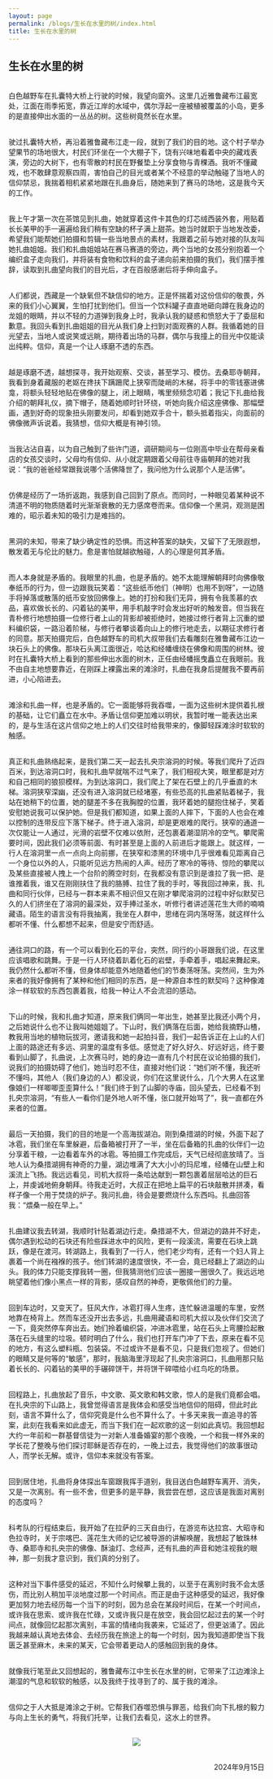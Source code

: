 ```yaml
---
layout: page
permalink: /blogs/生长在水里的树/index.html
title: 生长在水里的树
---
```


## 生长在水里的树

<br>白色越野车在扎囊特大桥上行驶的时候，我望向窗外。这里几近雅鲁藏布江最宽处，江面在雨季拓宽，靠近江岸的水域中，偶尔浮起一座被植被覆盖的小岛，更多的是直接伸出水面的一丛丛的树。这些树竟然长在水里。

<br>驶过扎囊特大桥，再沿着雅鲁藏布江走一段，就到了我们的目的地。这个村子举办望果节的场地很大，村民们环坐在一个大棚子下，饶有兴味地看着中央的藏戏表演，旁边的大树下，也有零散的村民在野餐垫上分享食物与青稞酒。我听不懂藏戏，也不敢肆意观察四周，害怕自己的目光或者某个不经意的举动触碰了当地人的信仰禁忌，我揣着相机紧紧地跟在扎曲身后，随她来到了赛马的场地，这是我今天的工作。

<br>我上午才第一次在茶馆见到扎曲，她就穿着这件卡其色的灯芯绒西装外套，用贴着长长美甲的手一遍遍给我们稍有空缺的杯子满上甜茶。她当时就职于当地发改委，希望我们能帮她们拍摄和剪辑一些当地景点的素材，我跟着之前与她对接的队友叫她扎曲姐姐。我们和扎曲姐姐站在赛马赛道的旁边，两个当地的女孩分别抱着一个编织盒子走向我们，并将装有食物和饮料的盒子递向前来拍摄的我们，我们摆手推辞，读取到扎曲望向我们的目光后，才在百般感谢后将手伸向盒子。

<br>人们都说，西藏是一个缺氧但不缺信仰的地方。正是怀揣着对这份信仰的敬畏，外来的我们小心翼翼，生怕打扰到他们。但当一个饮料罐子直直地砸向蹲在我身边的龙姐的眼睛，并以不轻的力道弹到我身上时，我承认我的疑惑和愤怒大于了委屈和歉意。我回头看到扎曲姐姐的目光从我们身上扫到对面观赛的人群。我循着她的目光望去，当地人或说笑或远眺，期待着出场的马群，偶尔与我撞上的目光中仅能读出纯粹。信仰，真是一个让人琢磨不透的东西。

<br>越是琢磨不透，越想探寻，我开始观察、交谈，甚至学习、模仿。去桑耶寺朝拜，我看到身着藏服的老妪在搀扶下蹒跚爬上狭窄而陡峭的木梯，将手中的零钱塞进佛龛，将额头轻轻地贴在佛像的腿上，闭上眼睛，嘴里频频念叨着；我记下扎曲给我介绍的朝拜礼仪，摘下帽子，随着她顺时针环绕，听她向我介绍这座佛像、那幅壁画，遇到好奇的现象扭头刚要发问，却看到她双手合十，额头抵着指尖，向面前的佛像微声诉说着。我猜想，信仰大概是有神引领。

<br>当我沾沾自喜，以为自己触到了些许门道，调研期间与一位刚高中毕业在帮母亲看店的女孩交谈时，父母均有信仰、从小就定期跟着父母前往寺庙朝拜的她对我说：“我的爸爸经常跟我说哪个活佛降世了，我问他为什么说那个人是活佛”。   

<br>仿佛是经历了一场折返跑，我感到自己回到了原点。而同时，一种眼见着某种说不清道不明的物质随着时光渐渐衰散的无力感席卷而来。信仰像一个黑洞，观测是困难的，昭示着未知的吸引力是难挡的。

<br>黑洞的未知，带来了缺少确定性的恐惧。而这种答案的缺失，又留下了无限遐想，散发着无与伦比的魅力。愈是害怕就越欲触碰，人的心理是何其矛盾。

<br>而人本身就是矛盾的。我眼里的扎曲，也是矛盾的。她不太能理解朝拜时向佛像敬奉纸币的行为，但一边跟我玩笑着：“这些纸币他们（神明）也用不到呀”，一边随手将掉落或散落的纸币安放回佛像上。她的打扮和我们无异，拥有令我羡慕的衣品，喜欢做长长的、闪着钻的美甲，用手机敲字时会发出好听的触发音。但当我在青朴修行地想拍摄一位修行者上山的背影却被拒绝时，她接过修行者背上沉重的塑料编织袋，一路沿着阶梯，与修行者攀谈着向山上的修行地走去，以期征求修行者的同意。那天拍摄完后，白色越野车的司机大叔带我们去看雕刻在雅鲁藏布江边一块石头上的佛像。那块石头离江面很近，哈达和经幡缠绕在佛像和周围的树林。彼时在扎囊特大桥上看到的那些伸出水面的树木，正任由经幡摇曳矗立在我眼前。我不由自主地想要靠近，在刚踩上裸露出来的滩涂时，扎曲在我身后提醒我不要再前进，小心陷进去。

<br>滩涂和扎曲一样，也是矛盾的。它一面能够将我吞噬，一面为这些树木提供着扎根的基础，让它们矗立在水中。矛盾让信仰更加难以明状，我暂时唯一能表达出来的，是与生活在这片信仰之地上的人们交往时给我带来的，像脚轻踩滩涂时软软的触感。

<br>真正和扎曲熟络起来，是我们第二天一起去扎央宗溶洞的时候。等我们爬升了近四百米，到达溶洞口时，我和扎曲早就喘不过气来了，我们相视大笑，眼里都是对方和自己相同的狼狈模样。为到达溶洞口，我们爬上了架在石壁上的几乎垂直的木梯。溶洞狭窄深幽，还没有进入溶洞就已经堵塞，有些恐高的扎曲紧贴着梯子，我站在她稍下的位置，她的腿差不多在我胸膛的位置，我环着她的腿抱住梯子，笑着安慰她说我可以保护她。但是我们都知道，如果上面的人摔下，下面的人也会在难以控制的连带反应下落下梯子。终于进入溶洞，却是更艰难的爬行。狭窄的通道一次仅能让一人通过，光滑的岩壁不仅难以依附，还包裹着潮湿阴冷的空气。攀爬需要时间，因此我们必须等前面、有时甚至是上面的人前进后才能跟上。就这样，一行人在溶洞里一点一点向上向前挪，在狭窄和漆黑的环境中几乎很难看见距离自己一个身位以外的人，只能听见远方热闹的人声。经历了寒冷的等待、惊险的攀爬以及某些直接被人拽上一个台阶的腾空时刻，在我都没有意识到是谁拉了我一把、是谁推着我，谁又在刚刚扶住了我的胳膊、拉住了我的手时，等我回过神来，我、扎曲和同行伙伴，已经与一群本来素不相识但又在刚才攀爬溶洞的过程中好似默契已久的人们挤坐在了溶洞的最深处，双手捧过圣水，听修行者讲述莲花生大师的喃喃藏语。陌生的语言没有将我抽离，我坐在人群中，思绪在洞内荡呀荡，就这样什么都听不懂、什么都想不起来，但是安宁而舒适。

<br>通往洞口的路，有一个可以看到化石的平台，突然，同行的小哥跟我们说，在这里应该唱歌和跳舞。于是一行人环绕着趴着化石的岩壁，手牵着手，唱起来舞起来。我仍然什么都听不懂，但身体却能意外地随着他们的节奏荡呀荡。突然间，生为外来者的我好像拥有了某种和他们相同的东西，是一种源自本性的默契吗？这种像滩涂一样软软的东西包裹着我，给我一种让人不会流泪的感动。

<br>下山的时候，我和扎曲才知道，原来我们俩同一年出生，她甚至比我还小两个月，之后她说什么也不让我叫她姐姐了。下山时，我们俩落在后面，她给我摘野山楂，教我用当地的植物玩拔河，邀请我和她一起拍抖音，我们一起告诉正在上山的人们上面的路途还有多远、洞里的温度有多低。感觉走了好久好久、好远好远，终于要看到山脚了，扎曲说，上次赛马时，她的身边一直有几个村民在议论拍摄的我们，说我们的拍摄妨碍了他们，她当时忍不住，直接对他们说：“她们听不懂，我还听不懂吗，其他人（我们身边的人）都没说，你们在这里说什么，几个大男人在这里像娘们一样唧唧歪歪算什么！”我们终于到了山脚的寺庙，回头望去，已经看不到扎央宗溶洞，“有些人一看你们是外地人听不懂，张口就开始骂了”，我一直都在外来者的位置。

<br>最后一天拍摄，我们的目的地是一个高海拔湖泊。刚到桑措湖的时候，外面下起了冰雹，我们坐在车里躲避，后备箱被打开了一半，坐在后备箱的扎曲的伙伴们一边分享着干粮，一边看着车外的冰雹。等拍摄工作完成后，天气已经彻底放晴了。当地人认为桑措湖拥有神奇的力量，湖边堆满了大大小小的玛尼堆，经幡在山壁上和溪流上飞扬。我远远看见，司机大叔将一条哈达献到一颗包裹着层层哈达的巨石上，并虔诚地俯身朝拜。待我走近时，大叔正在把地上扁平的石块敲散并拼凑，看样子像一个用于焚烧的炉子。我问扎曲，待会是要燃烧什么东西吗。扎曲回答我：“煨桑一般在早上。”

<br>扎曲建议我去转湖，我顺时针贴着湖边行走。桑措湖不大，但湖边的路并不好走，偶尔遇到松动的石块还有险些踩进水中的风险，更有一段溪流，需要在石块上跳跃，像是在渡河。转湖路上，我看到了一行人，他们老少均有，还有一个妇人背上裹着一个尚在襁褓的孩子。他们转湖的速度很快，不一会，竟已经翻上了湖边的山头。我的体力只能支撑我转一圈，但我猜测他们应该一圈接一圈很久了。我远远地眺望着他们像小黑点一样的背影，感叹自然的神奇，更敬佩他们的力量。

<br>回到车边时，又变天了。狂风大作，冰雹打得人生疼，连忙躲进温暖的车里，安然地靠在椅背上。然而车还没开出去多远，扎曲用藏语和司机大叔以及伙伴们交流了一下，竟突然停车奔出去。她们拎着编织袋，冲进冰雹里，站在石头上弯腰捡起散落在石头缝里的垃圾。顿时明白了什么，我们也打开车门冲了下去，原来在看不见的地方，有这么塑料瓶、包装袋。不过或许不是看不见，只是我们忽视了。但她们的眼睛又是何等的“敏感”，那时，我脑海里浮现起了扎央宗溶洞口，扎曲用那只贴着长长的、闪着钻的美甲的手碾碎饼干，并将饼干碎喂给小红鸟吃的场景。

<br>回程路上，扎曲放起了音乐，中文歌、英文歌和韩文歌，惊人的是我们竟都会唱。在扎央宗的下山路上，我曾觉得语言是我体会和感受当地信仰的阻碍，但此时此刻，语言不算什么了，信仰究竟是什么也不算什么了。十多天来我一直追寻的答案，此刻在我看来如此虚无，而当下我们在一起欢歌的这一刻如此真切。我回想起大约一年前和一群基督信徒为一对新人准备婚宴的那个夜晚，一个和我一样外来的学长花了整晚与他们探讨耶稣是否存在的，一晚上过去，我觉得他们的故事很动人，而学长无解。或许，信仰本来就没有答案。

<br>回到居住地，扎曲将身体探出车窗跟我挥手道别，我目送白色越野车离开、消失，又是一次离别。有一些不舍，但更多的是平静，我尝尝在想，这应该是我面对离别的态度吗？

<br>科考队的行程结束后，我开始了在拉萨的三天自由行，在游览布达拉宫、大昭寺和色拉寺时，关于宗喀巴、莲花生大师的记忆被导游的讲解唤醒，我想起了敏珠林寺、桑耶寺和扎央宗的佛像、酥油灯、念经声，还有扎曲的声音和她注视我的眼神，那一刻我才意识到，我们真的分别了。

<br>这种对当下事件感受的延迟，不知什么时候攀上我的，以至于在离别时我不会太感伤，而比别人稍加平淡地度过那一个时间点。而正是由于这种感受的延迟，我好像更加努力地去经历每一个当下的时刻，因为总会在某段时间后，在某一个时间点，或许我在思索、或许我在忙碌，又或许我只是在放空，我会回忆起过去的某一个时间点，就像回忆起那次离别，丰富的情绪向我袭来，它延迟了，但更汹涌了。因此我越来越认真地去体会、去经历我在旅途上的每一个时刻，因为我知道即使当下我匮乏甚至麻木，未来的某天，它会带着更动人的感触回到我的身体。

<br>就像我行笔至此又回想起的，雅鲁藏布江中生长在水里的树，它带来了江边滩涂上潮湿的气息和软软的触感，以及我终于找寻到了的、属于我的滩涂。

<br>信仰之于人大抵是滩涂之于树。它帮我们吞噬恐惧与罪恶，给我们向下扎根的毅力与向上生长的勇气，将我们托举，让我们去看见，这水上的世界。

<br>

<center>
<img src="https://chen-minyang.github.io/images/blog4.jpg">
</center>
<br>

<p align="right">2024年9月15日</p>
